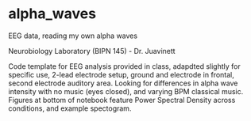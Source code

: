 # alpha_waves
EEG data, reading my own alpha waves

Neurobiology Laboratory (BIPN 145) - Dr. Juavinett

Code template for EEG analysis provided in class, adapdted slightly for specific use, 2-lead electrode setup, ground and 
electrode in frontal, second electrode auditory area. Looking for differences in alpha wave intensity with no music (eyes closed), 
and varying BPM classical music. Figures at bottom of notebook feature Power Spectral Density across conditions, and example spectogram.
